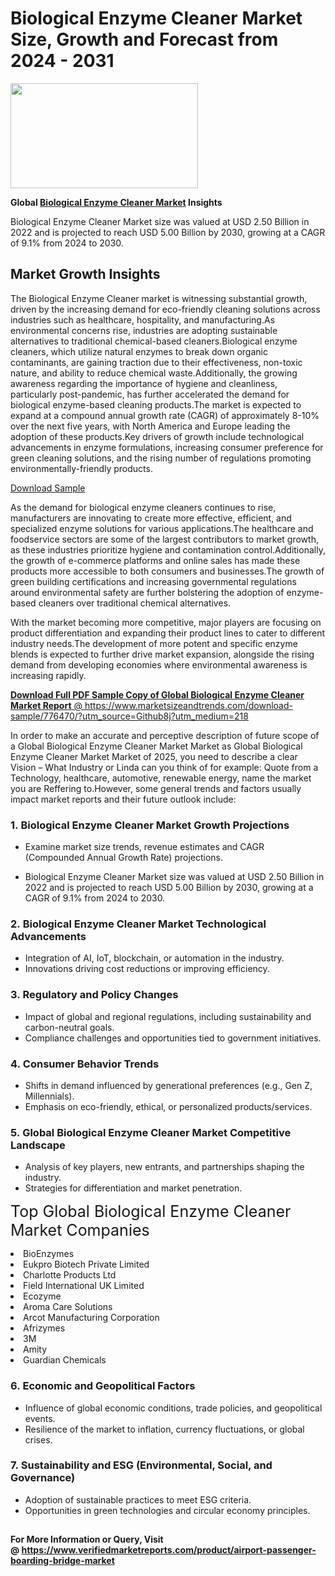 <H1>Biological Enzyme Cleaner Market Size, Growth and Forecast from 2024 - 2031</H1><img class="aligncenter size-medium wp-image-584254" src="https://thirdeyenews.in/wp-content/uploads/2024/09/Global-Market-Research-300x168.jpeg" alt="" width="300" height="168" /><p><strong>Global&nbsp;<a href="https://www.marketsizeandtrends.com/download-sample/776470/?utm_source=Github8j?utm_medium=218">Biological Enzyme Cleaner Market</a> Insights</strong></p><p>Biological Enzyme Cleaner Market size was valued at USD 2.50 Billion in 2022 and is projected to reach USD 5.00 Billion by 2030, growing at a CAGR of 9.1% from 2024 to 2030.</p><p><h2>Market Growth Insights</h2> <p>The Biological Enzyme Cleaner market is witnessing substantial growth, driven by the increasing demand for eco-friendly cleaning solutions across industries such as healthcare, hospitality, and manufacturing.As environmental concerns rise, industries are adopting sustainable alternatives to traditional chemical-based cleaners.Biological enzyme cleaners, which utilize natural enzymes to break down organic contaminants, are gaining traction due to their effectiveness, non-toxic nature, and ability to reduce chemical waste.Additionally, the growing awareness regarding the importance of hygiene and cleanliness, particularly post-pandemic, has further accelerated the demand for biological enzyme-based cleaning products.The market is expected to expand at a compound annual growth rate (CAGR) of approximately 8-10% over the next five years, with North America and Europe leading the adoption of these products.Key drivers of growth include technological advancements in enzyme formulations, increasing consumer preference for green cleaning solutions, and the rising number of regulations promoting environmentally-friendly products.</p> <p><a href="#">Download Sample</a></p> <p>As the demand for biological enzyme cleaners continues to rise, manufacturers are innovating to create more effective, efficient, and specialized enzyme solutions for various applications.The healthcare and foodservice sectors are some of the largest contributors to market growth, as these industries prioritize hygiene and contamination control.Additionally, the growth of e-commerce platforms and online sales has made these products more accessible to both consumers and businesses.The growth of green building certifications and increasing governmental regulations around environmental safety are further bolstering the adoption of enzyme-based cleaners over traditional chemical alternatives.</p> <p>With the market becoming more competitive, major players are focusing on product differentiation and expanding their product lines to cater to different industry needs.The development of more potent and specific enzyme blends is expected to further drive market expansion, alongside the rising demand from developing economies where environmental awareness is increasing rapidly.</p> <p><a href="#"></p><p><span class=""><strong>Download Full PDF Sample Copy of Global Biological Enzyme Cleaner Market Report</strong> @ <a href="https://www.marketsizeandtrends.com/download-sample/776470/?utm_source=Github8j?utm_medium=218" target="_blank">https://www.marketsizeandtrends.com/download-sample/776470/?utm_source=Github8j?utm_medium=218</a></span></p><p>In order to make an accurate and perceptive description of future scope of a Global&nbsp;Biological Enzyme Cleaner Market Market as Global&nbsp;Biological Enzyme Cleaner Market Market of 2025, you need to describe a clear Vision &ndash; What Industry or Linda can you think of for example: Quote from a Technology, healthcare, automotive, renewable energy, name the market you are Reffering to.However, some general trends and factors usually impact market reports and their future outlook include:</p><h3>1.&nbsp;<strong>Biological Enzyme Cleaner Market Growth Projections</strong></h3><ul><li>Examine market size trends, revenue estimates and CAGR (Compounded Annual Growth Rate) projections.</li><li><p>Biological Enzyme Cleaner Market size was valued at USD 2.50 Billion in 2022 and is projected to reach USD 5.00 Billion by 2030, growing at a CAGR of 9.1% from 2024 to 2030.</p></li></ul><h3>2.&nbsp;<strong>Biological Enzyme Cleaner Market Technological Advancements</strong></h3><ul><li>Integration of AI, IoT, blockchain, or automation in the industry.</li><li>Innovations driving cost reductions or improving efficiency.</li></ul><h3>3.&nbsp;<strong>Regulatory and Policy Changes</strong></h3><ul><li>Impact of global and regional regulations, including sustainability and carbon-neutral goals.</li><li>Compliance challenges and opportunities tied to government initiatives.</li></ul><h3>4.&nbsp;<strong>Consumer Behavior Trends</strong></h3><ul><li>Shifts in demand influenced by generational preferences (e.g., Gen Z, Millennials).</li><li>Emphasis on eco-friendly, ethical, or personalized products/services.</li></ul><h3>5.&nbsp;<strong>Global Biological Enzyme Cleaner Market Competitive Landscape</strong></h3><ul><li>Analysis of key players, new entrants, and partnerships shaping the industry.</li><li>Strategies for differentiation and market penetration.</li></ul><p data-pm-slice="1 1 []"><span style="color: inherit; font-family: inherit; font-size: 25px;">Top Global Biological Enzyme Cleaner Market Companies</span></p><div class="" data-test-id=""><p><li>BioEnzymes</li><li> Eukpro Biotech Private Limited</li><li> Charlotte Products Ltd</li><li> Field International UK Limited</li><li> Ecozyme</li><li> Aroma Care Solutions</li><li> Arcot Manufacturing Corporation</li><li> Afrizymes</li><li> 3M</li><li> Amity</li><li> Guardian Chemicals</li></p></div><h3>6.&nbsp;<strong>Economic and Geopolitical Factors</strong></h3><ul><li>Influence of global economic conditions, trade policies, and geopolitical events.</li><li>Resilience of the market to inflation, currency fluctuations, or global crises.</li></ul><h3>7.&nbsp;<strong>Sustainability and ESG (Environmental, Social, and Governance)</strong></h3><ul><li>Adoption of sustainable practices to meet ESG criteria.</li><li>Opportunities in green technologies and circular economy principles.</li></ul><h2><strong style="font-size: 14px;">For More Information or Query, Visit @&nbsp;</strong><a style="background-color: #ffffff; font-size: 14px;" href="https://www.marketsizeandtrends.com/report/biological-enzyme-cleaner-market/" target="_blank">https://www.verifiedmarketreports.com/product/airport-passenger-boarding-bridge-market</a></h2>